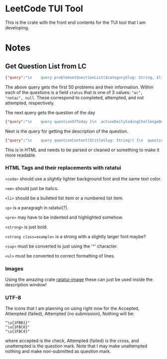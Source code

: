 # LeetCode TUI Tool

This is the crate with the front end contents for the TUI tool that I am developing.


# Notes

## Get Question List from LC
```json
{"query":"\n    query problemsetQuestionList($categorySlug: String, $limit: Int, $skip: Int, $filters: QuestionListFilterInput) {\n  problemsetQuestionList: questionList(\n    categorySlug: $categorySlug\n    limit: $limit\n    skip: $skip\n    filters: $filters\n  ) {\n    total: totalNum\n    questions: data {\n      acRate\n      difficulty\n      freqBar\n      frontendQuestionId: questionFrontendId\n      isFavor\n      paidOnly: isPaidOnly\n      status\n      title\n      titleSlug\n      topicTags {\n        name\n        id\n        slug\n      }\n      hasSolution\n      hasVideoSolution\n    }\n  }\n}\n    ","variables":{"categorySlug":"","skip":0,"limit":50,"filters":{}},"operationName":"problemsetQuestionList"}
```
The above query gets the first 50 problems and their information.
Within each of the questions is a field `status` that is one of 3 values: `"ac", "notac", null`.
These correspond to completed, attempted, and not attempted, respectively.

The next query gets the question of the day
```json
{"query":"\n    query questionOfToday {\n  activeDailyCodingChallengeQuestion {\n    date\n    userStatus\n    link\n    question {\n      acRate\n      difficulty\n      freqBar\n      frontendQuestionId: questionFrontendId\n      isFavor\n      paidOnly: isPaidOnly\n      status\n      title\n      titleSlug\n      hasVideoSolution\n      hasSolution\n      topicTags {\n        name\n        id\n        slug\n      }\n    }\n  }\n}\n    ","variables":{},"operationName":"questionOfToday"}
```

Next is the query for getting the description of the question.
```json
{"query":"\n    query questionContent($titleSlug: String!) {\n  question(titleSlug: $titleSlug) {\n    content\n    mysqlSchemas\n    dataSchemas\n  }\n}\n    ","variables":{"titleSlug":"jump-game-ii"},"operationName":"questionContent"}
```
This is in HTML and needs to be parsed or cleaned or something to make it more readable.

### HTML Tags and their replacements with ratatui
`<code>` should use a slightly lighter background font and the same text color.

`<em>` should just be italics.

`<li>` should be a bulleted list item or a numbered list item.

`<p>` is a paragragh in ratatui(?).

`<pre>` may have to be indented and highlighted somehow.

`<strong>` is just bold.

`<strong class=example>` is a strong with a slightly larger font maybe?

`<sup>` must be converted to just using the '^' character.

`<ul>` must be converted to correct formatting of lines.

### Images
Using the amazing crate [ratatui-image](https://github.com/benjajaja/ratatui-image) these can just be used inside the description window!

### UTF-8
The icons that I am planning on using right now for the Accepted, Attempted (failed), Attempted (no submission), Nothing will be:
```
"\u{1FBB1}"
"\u{1FBC0}"
"\u{1FBC4}"
```
where accepted is the check, Attempted (failed) is the cross, and unattempted is the question mark.
Note that I may make unattempted nothing and make non-submitted as question mark.
